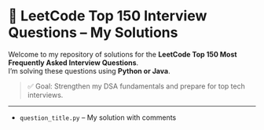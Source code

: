 # 🚀 LeetCode Top 150 Interview Questions – My Solutions

Welcome to my repository of solutions for the **LeetCode Top 150 Most Frequently Asked Interview Questions**.  
I’m solving these questions using **Python or Java**.

> ✅ Goal: Strengthen my DSA fundamentals and prepare for top tech interviews.

---

- `question_title.py` – My solution with comments
